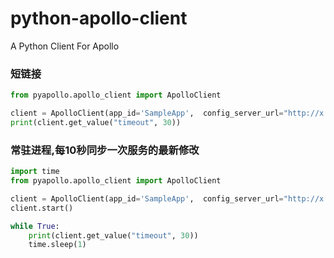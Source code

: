 # python-apollo-client
A Python Client For Apollo

### 短链接
```python
from pyapollo.apollo_client import ApolloClient

client = ApolloClient(app_id='SampleApp',  config_server_url="http://x.x.x.x:8090", cache_file_path="cache", sync_time = 10, timeout=3)
print(client.get_value("timeout", 30))
```

### 常驻进程,每10秒同步一次服务的最新修改
```python
import time
from pyapollo.apollo_client import ApolloClient

client = ApolloClient(app_id='SampleApp',  config_server_url="http://x.x.x.x:8090", cache_file_path="cache", sync_time = 10, timeout=3)
client.start()

while True:
    print(client.get_value("timeout", 30))
    time.sleep(1)
```
